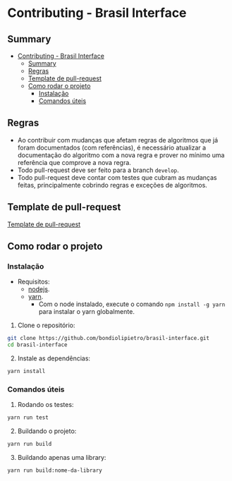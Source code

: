 # Contributing - Brasil Interface

## Summary

- [Contributing - Brasil Interface](#contributing---brasil-interface)
  - [Summary](#summary)
  - [Regras](#regras)
  - [Template de pull-request](#template-de-pull-request)
  - [Como rodar o projeto](#como-rodar-o-projeto)
    - [Instalação](#instalação)
    - [Comandos úteis](#comandos-úteis)

## Regras

- Ao contribuir com mudanças que afetam regras de algoritmos que já foram documentados (com referências), é necessário atualizar a documentação do algoritmo com a nova regra e prover no mínimo uma referência que comprove a nova regra.
- Todo pull-request deve ser feito para a branch `develop`.
- Todo pull-request deve contar com testes que cubram as mudanças feitas, principalmente cobrindo regras e exceções de algoritmos.

## Template de pull-request

[Template de pull-request](./.github/PULL_REQUEST_TEMPLATE.md)

## Como rodar o projeto

### Instalação

- Requisitos:
  - [nodejs](https://nodejs.org/en/).
  - [yarn](https://yarnpkg.com/).
    - Com o node instalado, execute o comando `npm install -g yarn` para instalar o yarn globalmente.

1. Clone o repositório:

```bash
git clone https://github.com/bondiolipietro/brasil-interface.git
cd brasil-interface
```

2. Instale as dependências:

```bash
yarn install
```

### Comandos úteis

1. Rodando os testes:

```bash
yarn run test
```

2. Buildando o projeto:

```bash
yarn run build
```

3. Buildando apenas uma library:

```bash
yarn run build:nome-da-library
```
